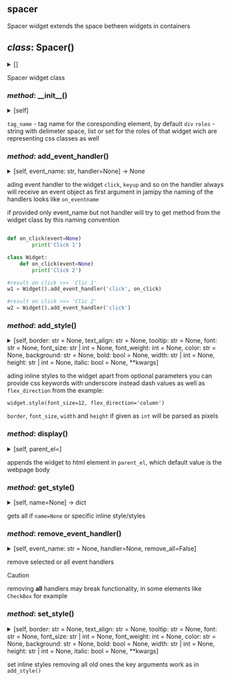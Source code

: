## spacer

Spacer widget
extends the space betheen widgets in containers

## *class*:  Spacer()

<details><summary>[]</summary>


  ```python
class Spacer(Component):
    _el:Element = make_el_template({'tag_name':  'div','roles':'spacer'})
    def __init__(self):
        self._el:Element = self._el.cloneNode()
```


</details>


Spacer widget class


### *method*:  \_\_init\_\_()

<details><summary>[self]</summary>


  ```python
    def __init__(self):
        self._el:Element = self._el.cloneNode()
```


</details>


`tag_name` - tag name for the coresponding element, by default `div`
`roles` - string with delimeter space, list or set for the roles
of that widget wich are representing css classes as well


### *method*:  add\_event\_handler()

<details><summary>[self, event_name: str, handler=None] ->  None</summary>


  ```python
    def add_event_handler(self, event_name:str, handler=None)->None:
        handler = handler if handler else getattr(self, f'on_{event_name}', None)
        if handler:
            _add_event_handler(self, event_name, handler)
        return self
```


</details>


ading event handler to the widget `click`, `keyup` and so on
the handler always will receive an event object as first argument
in jamipy the naming of the handlers looks like `on_eventname`

if provided only event_name but not handler will try
to get method from the widget class by this naming convention

```python

def on_click(event=None)
        print('Click 1')

class Widget:
    def on_click(event=None)
        print('Click 2')

#result on click >>> 'Clic 1'
w1 = Widget().add_event_handler('click', on_click)

#result on click >>> 'Clic 2'
w2 = Widget().add_event_handler('click')

```


### *method*:  add\_style()

<details><summary>[self, border: str = None, text_align: str = None, tooltip: str = None, font: str = None, font_size: str | int = None, font_weight: int = None, color: str = None, background: str = None, bold: bool = None, width: str | int = None, height: str | int = None, italic: bool = None, **kwargs]</summary>


  ```python
    def add_style(self, border:str=None, text_align:str=None,
              tooltip:str=None, font:str=None, font_size:str|int=None,
              font_weight:int=None, color:str=None, background:str=None,
              bold:bool=None, width:str|int=None, height:str|int=None,
              italic:bool=None, **kwargs):
        style = self._el.style
        css:dict = {
            'font-weight': font_weight if bold == None else f"{'bold' if bold == True else 'unset'}",
            'color': color,
            'width': width if isinstance(width, str) else f'{width}px',
            'height': height if isinstance(height, str) else f'{height}px',
            'font_family':font,
            'font-size':f'{font_size}px' if isinstance(font_size, int) else font_size,
            'title':tooltip,
            'background-color':background,
            'font-style':italic,
            'text-align':text_align,
            'border' : f'{border}px solid' if isinstance(border, int) else border
        }
        for k,v in kwargs.items():
            css[k.replace('_', '-')] = v
        reset = kwargs.get('_reset', None)
        css_text:str = ';'.join([f'{k}:{v}' for k,v in css.items() if v!=None])
        if not reset:
            style.cssText += css_text
        else:
            style.cssText = css_text
        return self
```


</details>


ading inline styles to the widget
apart from optional parameters you can provide css keywords
with underscore instead dash values as well as `flex_direction`
from the example:

`widget.style(font_size=12, flex_direction='column')`

`border`, `font_size`, `width` and `height` if given as `int`
will be parsed as pixels


### *method*:  display()

<details><summary>[self, parent_el=<MagicMock name='mock.document.body' id='4356702624'>]</summary>


  ```python
    def display(self, parent_el=document.body):
        parent_el.append(self._el)
        return self
```


</details>


appends the widget to html element in `parent_el`,
which default value is the webpage body


### *method*:  get\_style()

<details><summary>[self, name=None] ->  dict</summary>


  ```python
    def get_style(self, name=None)->dict:
        styles:str = self.el.style.cssText
        styles = styles.split(';')
        result = {}
        for style in styles:
            style = style.split(':')
            result[style[0]] = style[1]
        return result if name == None else result.get(name, {})
```


</details>


gets all if `name=None` or specific inline style/styles


### *method*:  remove\_event\_handler()

<details><summary>[self, event_name: str = None, handler=None, remove_all=False]</summary>


  ```python
    def remove_event_handler(self, event_name:str=None,
                             handler=None, remove_all=False):
        el = self._el
        if event_name and handler:
            if INTERPRETOR == 'py':
                handler = create_proxy(handler)
            el.removeEventListener(event_name, handler)
        elif remove_all:
            new_el = el.cloneNode(True)
            el.replaceWith(new_el)
```


</details>


remove selected or all event handlers
> [!CAUTION]
removing **all** handlers may break functionality,
in some elements like `CheckBox` for example


### *method*:  set\_style()

<details><summary>[self, border: str = None, text_align: str = None, tooltip: str = None, font: str = None, font_size: str | int = None, font_weight: int = None, color: str = None, background: str = None, bold: bool = None, width: str | int = None, height: str | int = None, italic: bool = None, **kwargs]</summary>


  ```python
    def set_style(self, border:str=None, text_align:str=None,
              tooltip:str=None, font:str=None, font_size:str|int=None,
              font_weight:int=None, color:str=None, background:str=None,
              bold:bool=None, width:str|int=None, height:str|int=None,
              italic:bool=None, **kwargs):
        self.add_style(border=border, text_align=text_align,
              tooltip=tooltip, font=font, font_size=font_size,
              font_weight=font_weight, color=color, background=background,
              bold=bold, width=width, height=height, italic=italic, _reset=True, **kwargs)
```


</details>


set inline styles removing all old ones
the key arguments work as in `add_style() `






